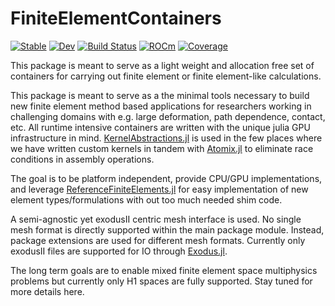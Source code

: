 # FiniteElementContainers 
[![Stable](https://img.shields.io/badge/docs-stable-blue.svg)](https://cthonios.github.io/FiniteElementContainers.jl/) 
[![Dev](https://img.shields.io/badge/docs-dev-blue.svg)](https://cthonios.github.io/FiniteElementContainers.jl/dev/) 
[![Build Status](https://github.com/Cthonios/FiniteElementContainers.jl/actions/workflows/CI.yml/badge.svg?branch=main)](https://github.com/Cthonios/FiniteElementContainers.jl/actions/workflows/CI.yml?query=branch%3Amain) 
[![ROCm](https://github.com/Cthonios/FiniteElementContainers.jl/actions/workflows/CI_ROCM.yml/badge.svg?branch=main)](https://github.com/Cthonios/FiniteElementContainers.jl/actions/workflows/CI_ROCM.yml?query=branch%3Amain) 
[![Coverage](https://codecov.io/gh/Cthonios/FiniteElementContainers.jl/branch/main/graph/badge.svg)](https://codecov.io/gh/Cthonios/FiniteElementContainers.jl)

This package is meant to serve as a light weight and allocation free set of containers for carrying out finite element or finite element-like calculations.

This package is meant to serve as a the minimal tools necessary to build new finite element method based applications for researchers working in challenging domains with e.g. large deformation, path dependence, contact, etc. All runtime intensive containers are written with the unique julia GPU infrastructure in mind. [KernelAbstractions.jl](https://github.com/JuliaGPU/KernelAbstractions.jl) is used in the few places where we have written custom kernels in tandem with [Atomix.jl](https://github.com/JuliaConcurrent/Atomix.jl) to eliminate race conditions in assembly operations.

The goal is to be platform independent, provide CPU/GPU implementations, and leverage [ReferenceFiniteElements.jl](https://github.com/Cthonios/ReferenceFiniteElements.jl) for easy implementation of new element types/formulations with out too much needed shim code. 

A semi-agnostic yet exodusII centric mesh interface is used. No single mesh format is directly supported within the main package module. Instead, package extensions are used for different mesh formats. Currently only exodusII files are supported for IO through [Exodus.jl](https://github.com/cmhamel/Exodus.jl).

The long term goals are to enable mixed finite element space multiphysics problems but currently only H1 spaces are fully supported. Stay tuned for more details here.

